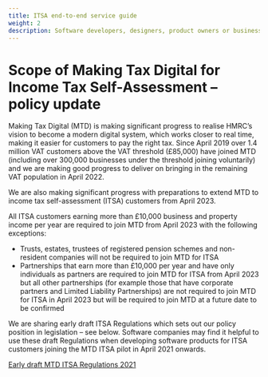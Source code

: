 ```yaml
---
title: ITSA end-to-end service guide
weight: 2
description: Software developers, designers, product owners or business analysts. Integrate your software with the Income Tax API for Making Tax Digital.
---
```


# Scope of Making Tax Digital for Income Tax Self-Assessment – policy update

Making Tax Digital (MTD) is making significant progress to realise HMRC’s vision to become a modern digital system, which works closer to real time, making it easier for customers to pay the right tax.  Since April 2019 over 1.4 million VAT customers above the VAT threshold (£85,000) have joined MTD (including over 300,000 businesses under the threshold joining voluntarily) and we are making good progress to deliver on bringing in the remaining VAT population in April 2022. 

We are also making significant progress with preparations to extend MTD to income tax self-assessment (ITSA) customers from April 2023.  

All ITSA customers earning more than £10,000 business and property income per year are required to join MTD from April 2023 with the following exceptions:

* Trusts, estates, trustees of registered pension schemes and non-resident companies will not be required to join MTD for ITSA
* Partnerships that earn more than £10,000 per year and have only individuals as partners are required to join MTD for ITSA from April 2023 but all other partnerships (for example those that have corporate partners and Limited Liability Partnerships) are not required to join MTD for ITSA in April 2023 but will be required to join MTD at a future date to be confirmed

We are sharing early draft ITSA Regulations which sets out our policy position in legislation – see below.  Software companies may find it helpful to use these draft Regulations when developing software products for ITSA customers joining the MTD ITSA pilot in April 2021 onwards. 

<a href="/documentation/early-draft-MTD-ITSA-regulations-2021.doc" download>Early draft MTD ITSA Regulations 2021</a>

